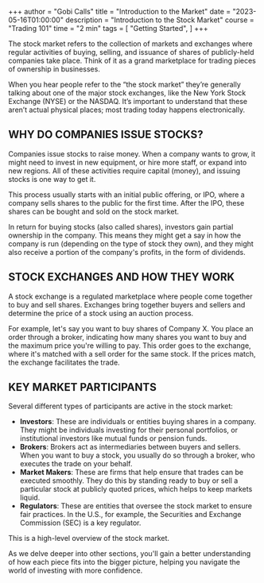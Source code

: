 +++
author = "Gobi Calls"
title = "Introduction to the Market"
date = "2023-05-16T01:00:00"
description = "Introduction to the Stock Market"
course = "Trading 101"
time = "2 min"
tags = [
    "Getting Started",
]
+++

The stock market refers to the collection of markets and exchanges where regular activities of buying, selling, and issuance of shares of publicly-held companies take place. Think of it as a grand marketplace for trading pieces of ownership in businesses.

When you hear people refer to the “the stock market” they’re generally talking about one of the major stock exchanges, like the New York Stock Exchange (NYSE) or the NASDAQ. It’s important to understand that these aren’t actual physical places; most trading today happens electronically. 

## WHY DO COMPANIES ISSUE STOCKS?
Companies issue stocks to raise money. When a company wants to grow, it might need to invest in new equipment, or hire more staff, or expand into new regions. All of these activities require capital (money), and issuing stocks is one way to get it.

This process usually starts with an initial public offering, or IPO, where a company sells shares to the public for the first time. After the IPO, these shares can be bought and sold on the stock market. 

In return for buying stocks (also called shares), investors gain partial ownership in the company. This means they might get a say in how the company is run (depending on the type of stock they own), and they might also receive a portion of the company's profits, in the form of dividends. 

## STOCK EXCHANGES AND HOW THEY WORK
A stock exchange is a regulated marketplace where people come together to buy and sell shares. Exchanges bring together buyers and sellers and determine the price of a stock using an auction process. 

For example, let's say you want to buy shares of Company X. You place an order through a broker, indicating how many shares you want to buy and the maximum price you're willing to pay. This order goes to the exchange, where it's matched with a sell order for the same stock. If the prices match, the exchange facilitates the trade.

## KEY MARKET PARTICIPANTS
Several different types of participants are active in the stock market:
- **Investors**: These are individuals or entities buying shares in a company. They might be individuals investing for their personal portfolios, or institutional investors like mutual funds or pension funds.
- **Brokers**: Brokers act as intermediaries between buyers and sellers. When you want to buy a stock, you usually do so through a broker, who executes the trade on your behalf.
- **Market Makers**: These are firms that help ensure that trades can be executed smoothly. They do this by standing ready to buy or sell a particular stock at publicly quoted prices, which helps to keep markets liquid.
- **Regulators**: These are entities that oversee the stock market to ensure fair practices. In the U.S., for example, the Securities and Exchange Commission (SEC) is a key regulator.

This is a high-level overview of the stock market. 

As we delve deeper into other sections, you'll gain a better understanding of how each piece fits into the bigger picture, helping you navigate the world of investing with more confidence.
